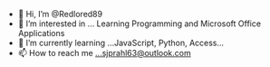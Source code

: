- 👋 Hi, I’m @Redlored89
- 👀 I’m interested in ... Learning Programming and Microsoft Office Applications
- 🌱 I’m currently learning ...JavaScript, Python, Access...
- 📫 How to reach me ...sjprahl63@outlook.com

<!---
Redlored89/Redlored89 is a ✨ special ✨ repository because its `README.md` (this file) appears on your GitHub profile.
You can click the Preview link to take a look at your changes.
--->
